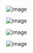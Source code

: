 
![image](https://github.com/user-attachments/assets/df85c93e-e865-440a-abd5-1e2975e0eaaf)



![image](https://github.com/user-attachments/assets/0ea4adfb-c3b1-4efe-9186-9234365d2e04)

![image](https://github.com/user-attachments/assets/6f27f74d-e625-4d44-b86c-75aa88c35e3b)

![image](https://github.com/user-attachments/assets/f0999bfc-3bd6-492d-8522-30257091a989)




